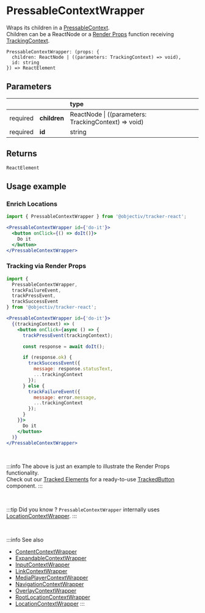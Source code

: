 # PressableContextWrapper

Wraps its children in a [PressableContext](/taxonomy/reference/location-contexts/PressableContext.md).  
Children can be a ReactNode or a [Render Props](https://reactjs.org/docs/render-props.html#using-props-other-than-render) function receiving [TrackingContext](/tracking/react/api-reference/common/providers/TrackingContext.md).

```tsx
PressableContextWrapper: (props: {
  children: ReactNode | ((parameters: TrackingContext) => void),
  id: string
}) => ReactElement
```

## Parameters
|          |              | type                                                     |
|:--------:|:-------------|:---------------------------------------------------------|
| required | **children** | ReactNode &vert; ((parameters: TrackingContext) => void) |
| required | **id**       | string                                                   |

## Returns
`ReactElement`

## Usage example

### Enrich Locations

```jsx
import { PressableContextWrapper } from '@objectiv/tracker-react';
```

```jsx
<PressableContextWrapper id={'do-it'}>
  <button onClick={() => doIt()}>
    Do it
  </button>
</PressableContextWrapper>
```

### Tracking via Render Props

```jsx
import { 
  PressableContextWrapper,
  trackFailureEvent,
  trackPressEvent,
  trackSuccessEvent
} from '@objectiv/tracker-react';
```

```jsx
<PressableContextWrapper id={'do-it'}>
  {(trackingContext) => (
    <button onClick={async () => {
      trackPressEvent(trackingContext);

      const response = await doIt();

      if (response.ok) {
        trackSuccessEvent({
          message: response.statusText,
          ...trackingContext
        });
      } else {
        trackFailureEvent({
          message: error.message,
          ...trackingContext
        });
      }
    }}>
      Do it
    </button>
  )}
</PressableContextWrapper>
```

<br />

:::info
The above is just an example to illustrate the Render Props functionality.   
Check out our [Tracked Elements](/tracking/react/api-reference/trackedElements/overview.md) for a ready-to-use [TrackedButton](/tracking/react/api-reference/trackedElements/TrackedButton.md) component. 
:::

<br />

:::tip Did you know ?
`PressableContextWrapper` internally uses [LocationContextWrapper](/tracking/react/api-reference/locationWrappers/LocationContextWrapper.md).
:::

<br />

:::info See also
- [ContentContextWrapper](/tracking/react/api-reference/locationWrappers/ContentContextWrapper.md)
- [ExpandableContextWrapper](/tracking/react/api-reference/locationWrappers/ExpandableContextWrapper.md)
- [InputContextWrapper](/tracking/react/api-reference/locationWrappers/InputContextWrapper.md)
- [LinkContextWrapper](/tracking/react/api-reference/locationWrappers/LinkContextWrapper.md)
- [MediaPlayerContextWrapper](/tracking/react/api-reference/locationWrappers/MediaPlayerContextWrapper.md)
- [NavigationContextWrapper](/tracking/react/api-reference/locationWrappers/NavigationContextWrapper.md)
- [OverlayContextWrapper](/tracking/react/api-reference/locationWrappers/OverlayContextWrapper.md)
- [RootLocationContextWrapper](/tracking/react/api-reference/locationWrappers/RootLocationContextWrapper.md)
- [LocationContextWrapper](/tracking/react/api-reference/locationWrappers/LocationContextWrapper.md)
:::
